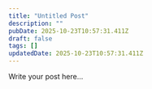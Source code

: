 ```yaml
---
title: "Untitled Post"
description: ""
pubDate: 2025-10-23T10:57:31.411Z
draft: false
tags: []
updatedDate: 2025-10-23T10:57:31.411Z
---
```


Write your post here...
